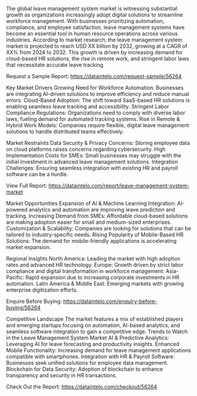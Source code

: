 The global leave management system market is witnessing substantial growth as organizations increasingly adopt digital solutions to streamline workforce management. With businesses prioritizing automation, compliance, and employee satisfaction, leave management systems have become an essential tool in human resource operations across various industries.
According to market research, the leave management system market is projected to reach USD XX billion by 2032, growing at a CAGR of XX% from 2024 to 2032. This growth is driven by increasing demand for cloud-based HR solutions, the rise in remote work, and stringent labor laws that necessitate accurate leave tracking.

Request a Sample Report: https://dataintelo.com/request-sample/56264

Key Market Drivers
Growing Need for Workforce Automation: Businesses are integrating AI-driven solutions to improve efficiency and reduce manual errors.
Cloud-Based Adoption: The shift toward SaaS-based HR solutions is enabling seamless leave tracking and accessibility.
Stringent Labor Compliance Regulations: Organizations need to comply with diverse labor laws, fueling demand for automated tracking systems.
Rise in Remote & Hybrid Work Models: Companies require flexible, digital leave management solutions to handle distributed teams effectively.

Market Restraints
Data Security & Privacy Concerns: Storing employee data on cloud platforms raises concerns regarding cybersecurity.
High Implementation Costs for SMEs: Small businesses may struggle with the initial investment in advanced leave management solutions.
Integration Challenges: Ensuring seamless integration with existing HR and payroll software can be a hurdle.

View Full Report: https://dataintelo.com/report/leave-management-system-market

Market Opportunities
Expansion of AI & Machine Learning Integration: AI-powered analytics and automation are improving leave prediction and tracking.
Increasing Demand from SMEs: Affordable cloud-based solutions are making adoption easier for small and medium-sized enterprises.
Customization & Scalability: Companies are looking for solutions that can be tailored to industry-specific needs.
Rising Popularity of Mobile-Based HR Solutions: The demand for mobile-friendly applications is accelerating market expansion.

Regional Insights
North America: Leading the market with high adoption rates and advanced HR technology.
Europe: Growth driven by strict labor compliance and digital transformation in workforce management.
Asia-Pacific: Rapid expansion due to increasing corporate investments in HR automation.
Latin America & Middle East: Emerging markets with growing enterprise digitization efforts.

Enquire Before Buying: https://dataintelo.com/enquiry-before-buying/56264

Competitive Landscape
The market features a mix of established players and emerging startups focusing on automation, AI-based analytics, and seamless software integration to gain a competitive edge.
Trends to Watch in the Leave Management System Market
AI & Predictive Analytics: Leveraging AI for leave forecasting and productivity insights.
Enhanced Mobile Functionality: Increasing demand for leave management applications compatible with smartphones.
Integration with HR & Payroll Software: Businesses seek unified solutions for employee data management.
Blockchain for Data Security: Adoption of blockchain to enhance transparency and security in HR transactions.

Check Out the Report: https://dataintelo.com/checkout/56264

